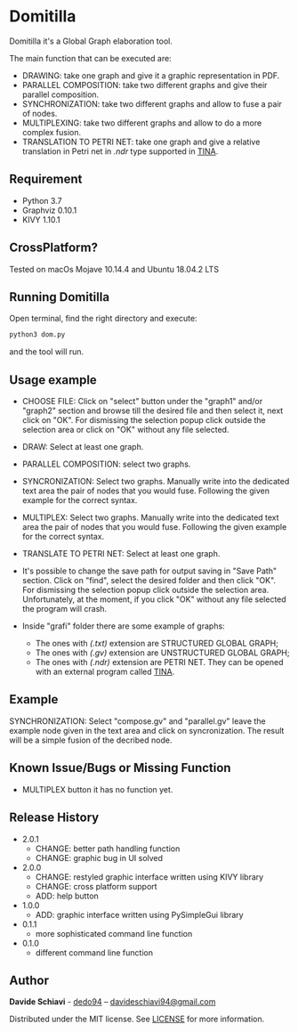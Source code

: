 # Domitilla
Domitilla it's a Global Graph elaboration tool.

The main function that can be executed are: 

- DRAWING: take one graph and give it a graphic representation in PDF.
- PARALLEL COMPOSITION: take two different graphs and give their parallel composition. 
- SYNCHRONIZATION: take two different graphs and allow to fuse a pair of nodes. 
- MULTIPLEXING: take two different graphs and allow to do a more complex fusion.
- TRANSLATION TO PETRI NET: take one graph and give a relative translation in Petri net in _.ndr_ type supported in [TINA](http://projects.laas.fr/tina/download.php).

## Requirement
- Python 3.7
- Graphviz 0.10.1
- KIVY 1.10.1

## CrossPlatform?

Tested on macOs Mojave 10.14.4 and Ubuntu 18.04.2 LTS

## Running Domitilla

Open terminal, find the right directory and execute:
```sh
python3 dom.py
```
and the tool will run.

## Usage example

- CHOOSE FILE: Click on "select" button under the "graph1" and/or "graph2" section and browse till the desired file and then select it, next click on "OK".
For dismissing the selection popup click outside the selection area or click on "OK" without any file selected. 

- DRAW: Select at least one graph.

- PARALLEL COMPOSITION: select two graphs.

- SYNCRONIZATION: Select two graphs. Manually write into the dedicated text area the pair of nodes that you would fuse. Following the given example for the correct syntax.

- MULTIPLEX: Select two graphs. Manually write into the dedicated text area the pair of nodes that you would fuse. Following the given example for the correct syntax.
 
- TRANSLATE TO PETRI NET: Select at least one graph.

- It's possible to change the save path for output saving in "Save Path" section. Click on "find", select the desired folder and then click "OK". 
For dismissing the selection popup click outside the selection area. Unfortunately, at the moment,  if you click "OK" without any file selected the program will crash. 

- Inside "grafi" folder there are some example of graphs:
    * The ones with _(.txt)_ extension are STRUCTURED GLOBAL GRAPH; 
    * The ones with _(.gv)_ extension are UNSTRUCTURED GLOBAL GRAPH;
    * The ones with _(.ndr)_ extension are PETRI NET. They can be opened with an external program called [TINA](http://projects.laas.fr/tina/download.php).

## Example

SYNCHRONIZATION: Select "compose.gv" and "parallel.gv" leave the example node given in the text area and click on syncronization. The result will be a simple fusion of the decribed node.

## Known Issue/Bugs or Missing Function 

- MULTIPLEX button it has no function yet.

## Release History

* 2.0.1
    * CHANGE: better path handling function
    * CHANGE: graphic bug in UI solved
* 2.0.0
    * CHANGE: restyled graphic interface written using KIVY library
    * CHANGE: cross platform support
    * ADD: help button 
* 1.0.0
    * ADD: graphic interface written using PySimpleGui library
* 0.1.1
    * more sophisticated command line function
* 0.1.0
    * different command line function

## Author
**Davide Schiavi** - [dedo94](https://github.com/dedo94) – davideschiavi94@gmail.com

Distributed under the MIT license. See [LICENSE](LICENSE) for more information.

